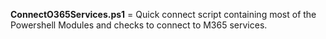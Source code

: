 **ConnectO365Services.ps1** = Quick connect script containing most of the Powershell Modules and checks to connect to M365 services.
